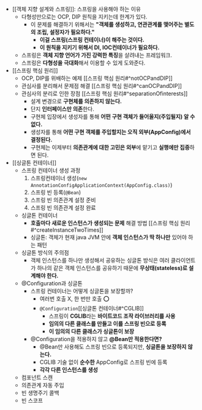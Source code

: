 - [[객체 지향 설계와 스프링]]: 스프링을 사용해야 하는 이유
	- 다형성만으로는 OCP, DIP 원칙을 지키는데 한계가 있다.
		- 이 문제를 해결하기 위해서는 **"객체를 생성하고, 연관관계를 맺어주는 별도의 조립, 설정자가 필요하다."**
			- **이걸 스프링(스프링 컨테이너)이 해주는 것이다.**
			- **이 원칙을 지키기 위해서 DI, IOC컨테이너가 필요하다.**
	- 스프링은 **객체 지향 언어가 가진 강력한 특징**을 살려내는 프레임워크.
	- 스프링은 **다형성을 극대화**해서 이용할 수 있게 도와준다.
- [[스프링 핵심 원리]]
	- OCP, DIP를 위배하는 예제 [[스프링 핵심 원리#^notOCPandDIP]]
	- 관심사를 분리해서 문제점 해결 [[스프링 핵심 원리#^canOCPandDIP]]
	- 관심사의 분리로 인한 장점 [[스프링 핵심 원리#^separationOfinterests]]
		- 설계 변경으로 **구현체를 의존하지 않는다.**
		- 단지 **인터페이스만 의존**한다.
		- 구현체 입장에서 생성자를 통해 **어떤 구현 객체가 들어올지(주입될지) 알 수 없다.**
		- 생성자를 통해 **어떤 구현 객체를 주입할지는 오직 외부(AppConfig)에서 결정된다.**
		- 구현체는 이제부터 **의존관계에 대한 고민은 외부**에 맡기고 **실행에만 집중**하면 된다.
- [[싱글톤 컨테이너]]
	- 스프링 컨테이너 생성 과정
		1. 스프링컨테이너 생성(`new AnnotationConfigApplicationContext(AppConfig.class)`)
		2. 스프링 빈 등록(`@Bean`)
		3. 스프링 빈 의존관계 설정 준비
		4. 스프링 빈 의존관계 설정 완료
	- 싱글톤 컨테이너
		- **호출마다 새로운 인스턴스가 생성되는 문제** 해결 방법
		  [[스프링 핵심 원리#^createInstanceTwoTimes]]
		- 싱글톤: 객체가 현재 java JVM 안에 **객체 인스턴스가 딱 하나만** 있어야 하는 패턴
	- 싱글톤 방식의 주의점
		- 객체 인스턴스를 하나만 생성해서 공유하는 싱글톤 방식은 여러 클라이언트가 하나의 같은 객체 인스턴스를 공유하기 때문에 **무상태(stateless)로 설계해야 한다.**
	- @Configuration과 싱글톤
		- 스프링 컨테이너는 어떻게 싱글톤을 보장할까?
			- 여러번 호출 X, 한 번만 호출 ⭕️
			- `@Configuration`[[싱글톤 컨테이너#^CGLIB]]
				- 스프링이 **CGLIB**라는 **바이트코드 조작 라이브러리를 사용**
				- **임의의 다른 클래스를 만들고 이를 스프링 빈으로 등록**
				- **이 임의의 다른 클래스가 싱글톤이 보장**
		- @Configuration을 적용하지 않고 **@Bean만 적용한다면?**
			- @Bean만 사용해도 스프링 빈으로 등록되지만, **싱글톤을 보장하지 않는다.**
			- CGLIB 기술 없이 **순수한** AppConfig로 스프링 빈에 등록
			- **각각 다른 인스턴스를 생성**
	- 컴포넌트 스캔
	- 의존관계 자동 주입
	- 빈 생명주기 콜백
	- 빈 스코프
